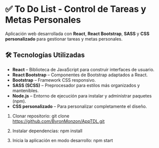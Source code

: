 # ✅ To Do List - Control de Tareas y Metas Personales

Aplicación web desarrollada con **React**, **React Bootstrap**, **SASS** y **CSS personalizado** para gestionar tareas y metas personales.

## 🛠 Tecnologías Utilizadas

- **React** – Biblioteca de JavaScript para construir interfaces de usuario.
- **React Bootstrap** – Componentes de Bootstrap adaptados a React.
- **Bootstrap** – Framework CSS responsivo.
- **SASS (SCSS)** – Preprocesador para estilos más organizados y mantenibles.
- **Node.js** – Entorno de ejecución para instalar y administrar paquetes (npm).
- **CSS personalizado** – Para personalizar completamente el diseño.

1. Clonar repositorio: 
git clone https://github.com/ByronMonzon/AppTDL.git

2. Instalar dependencias: 
npm install

3. Inicia la aplicación en modo desarrollo:
npm start
